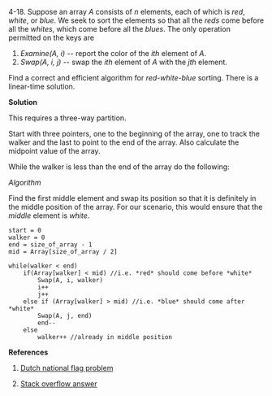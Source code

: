 4-18. Suppose an array *A* consists of *n* elements, each of which is *red*, *white*, or *blue*. We seek to sort the elements so that all the *reds* come before all the *whites*, which come before all the *blues*. The only operation permitted on the keys are

1. *Examine(A, i)* -- report the color of the *ith* element of *A*.
2. *Swap(A, i, j)* -- swap the *ith* element of *A* with the *jth* element.

Find a correct and efficient algorithm for *red-white-blue* sorting. There is a linear-time solution.


**Solution** 

This requires a three-way partition.

Start with three pointers, one to the beginning of the array, one to track the walker and the last to point to
the end of the array. Also calculate the midpoint value of the array.

While the walker is less than the end of the array do the following:


*Algorithm*

Find the first middle element and swap its position so that it is definitely in the middle position of the array.
For our scenario, this would ensure that the *middle* element is *white*.
    
    start = 0
    walker = 0
    end = size_of_array - 1
    mid = Array[size_of_array / 2]
    
    while(walker < end)
        if(Array[walker] < mid) //i.e. *red* should come before *white*
            Swap(A, i, walker)
            i++
            j++
        else if (Array[walker] > mid) //i.e. *blue* should come after *white*
            Swap(A, j, end)
            end--
        else 
            walker++ //already in middle position

**References**

1. [Dutch national flag problem](https://en.wikipedia.org/wiki/Dutch_national_flag_problem)

2. [Stack overflow answer](http://stackoverflow.com/questions/11214089/understanding-dutch-national-flag-program)